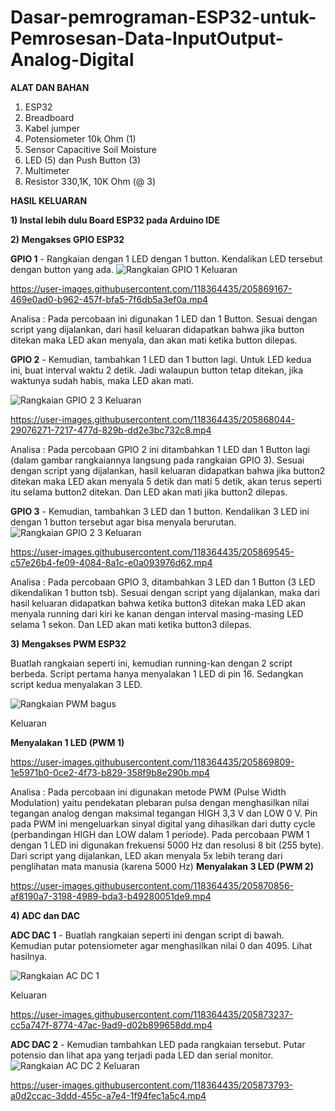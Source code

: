 # Dasar-pemrograman-ESP32-untuk-Pemrosesan-Data-InputOutput-Analog-Digital

**ALAT DAN BAHAN** 
1) ESP32
2) Breadboard
3) Kabel jumper
4) Potensiometer 10k Ohm (1)
5) Sensor Capacitive Soil Moisture
6) LED (5) dan Push Button (3)
7) Multimeter
8) Resistor 330,1K, 10K Ohm (@ 3)


**HASIL KELUARAN**

**1) Instal lebih dulu Board ESP32 pada Arduino IDE**
   
**2) Mengakses GPIO ESP32**
   
   **GPIO 1** - Rangkaian dengan 1 LED dengan 1 button. Kendalikan LED tersebut dengan button yang ada.
   ![Rangkaian GPIO 1](https://user-images.githubusercontent.com/118364435/202907364-93b1d8fe-ef0c-4ca5-b747-8336681c3a26.jpg)
   Keluaran
   

https://user-images.githubusercontent.com/118364435/205869167-469e0ad0-b962-457f-bfa5-7f6db5a3ef0a.mp4


   
   Analisa : Pada percobaan ini digunakan 1 LED dan 1 Button. Sesuai dengan script yang dijalankan, dari hasil keluaran didapatkan bahwa jika button ditekan maka LED akan menyala, dan akan mati ketika button dilepas.  
   
   
   **GPIO 2** - Kemudian, tambahkan 1 LED dan 1 button lagi. Untuk LED kedua ini, buat interval waktu 2 detik. Jadi walaupun button tetap ditekan, jika waktunya sudah habis, maka LED akan mati.
  
  ![Rangkaian GPIO 2 3](https://user-images.githubusercontent.com/118364435/202908039-5bc216f7-e389-4927-ada5-3df82135b967.jpg)
   Keluaran
   

https://user-images.githubusercontent.com/118364435/205868044-29076271-7217-477d-829b-dd2e3bc732c8.mp4



   Analisa : Pada percobaan GPIO 2 ini ditambahkan 1 LED dan 1 Button lagi (dalam gambar rangkaiannya langsung pada rangkaian GPIO 3). Sesuai dengan script yang dijalankan, hasil keluaran didapatkan bahwa jika button2 ditekan maka LED akan menyala 5 detik dan mati 5 detik, akan terus seperti itu selama button2 ditekan. Dan LED akan mati jika button2 dilepas.
   
   
   **GPIO 3** - Kemudian, tambahkan 3 LED dan 1 button. Kendalikan 3 LED ini dengan 1 button tersebut agar bisa menyala berurutan.
   ![Rangkaian GPIO 2 3](https://user-images.githubusercontent.com/118364435/202908300-b8061740-f844-459d-b440-590476ca890d.jpg)
   Keluaran
   

https://user-images.githubusercontent.com/118364435/205869545-c57e26b4-fe09-4084-8a1c-e0a093976d62.mp4



   Analisa : Pada percobaan GPIO 3, ditambahkan 3 LED dan 1 Button (3 LED dikendalikan 1 button tsb). Sesuai dengan script yang dijalankan, maka dari hasil keluaran didapatkan bahwa ketika button3 ditekan maka LED akan menyala running dari kiri ke kanan dengan interval masing-masing LED selama 1 sekon. Dan LED akan mati ketika button3 dilepas.
   
   
**3) Mengakses PWM ESP32**

   Buatlah rangkaian seperti ini, kemudian running-kan dengan 2 script berbeda. Script pertama hanya menyalakan 1 LED di pin 16. Sedangkan script kedua menyalakan 3 LED.
  
  ![Rangkaian PWM bagus](https://user-images.githubusercontent.com/118364435/205859442-56672138-7966-4ecb-8b66-bf2c540bc114.PNG) 
  
  Keluaran
   
   **Menyalakan 1 LED (PWM 1)**
   

https://user-images.githubusercontent.com/118364435/205869809-1e5971b0-0ce2-4f73-b829-358f9b8e290b.mp4


   
   Analisa : Pada percobaan ini digunakan metode PWM (Pulse Width Modulation) yaitu pendekatan plebaran pulsa dengan menghasilkan nilai tegangan analog dengan maksimal tegangan HIGH 3,3 V dan LOW 0 V. Pin pada PWM ini mengeluarkan sinyal digital yang dihasilkan dari dutty cycle (perbandingan HIGH dan LOW dalam 1 periode). Pada percobaan PWM 1 dengan 1 LED ini digunakan frekuensi 5000 Hz dan resolusi 8 bit (255 byte). Dari script yang dijalankan, LED akan menyala 5x lebih terang dari penglihatan mata manusia (karena 5000 Hz)
   **Menyalakan 3 LED (PWM 2)**
   

https://user-images.githubusercontent.com/118364435/205870856-af8190a7-3198-4989-bda3-b49280051de9.mp4




**4) ADC dan DAC**

   **ADC DAC 1** - Buatlah rangkaian seperti ini dengan script di bawah. Kemudian putar potensiometer agar menghasilkan nilai 0 dan 4095. Lihat hasilnya.
   
   ![Rangkaian AC DC 1](https://user-images.githubusercontent.com/118364435/202908739-bf61a76a-6088-48c5-8784-ae12fc1c5f54.jpg)
   
   Keluaran
   

https://user-images.githubusercontent.com/118364435/205873237-cc5a747f-8774-47ac-9ad9-d02b899658dd.mp4




   **ADC DAC 2** - Kemudian tambahkan LED pada rangkaian tersebut. Putar potensio dan lihat apa yang terjadi pada LED dan serial monitor.
   ![Rangkaian AC DC 2](https://user-images.githubusercontent.com/118364435/202908811-c60a98cb-611e-4486-8671-2c14c4bee06b.jpg)
   Keluaran
   

https://user-images.githubusercontent.com/118364435/205873793-a0d2ccac-3ddd-455c-a7e4-1f94fec1a5c4.mp4


